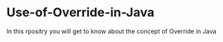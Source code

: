 # Use-of-Override-in-Java
In this rpositry you will get to know about the concept of Override in Java
